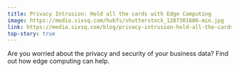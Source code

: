 ```yaml
---
title: Privacy Intrusion: Hold all the cards with Edge Computing
image: https://media.sixsq.com/hubfs/shutterstock_1287301606-min.jpg
link: https://media.sixsq.com/blog/privacy-intrusion-hold-all-the-cards-with-edge-computing
top-story: true
---
```


Are you worried about the privacy and security of your business data? Find out how edge computing can help. 